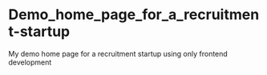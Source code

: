 # Demo_home_page_for_a_recruitment-startup
My demo home page for a recruitment startup using only frontend development
